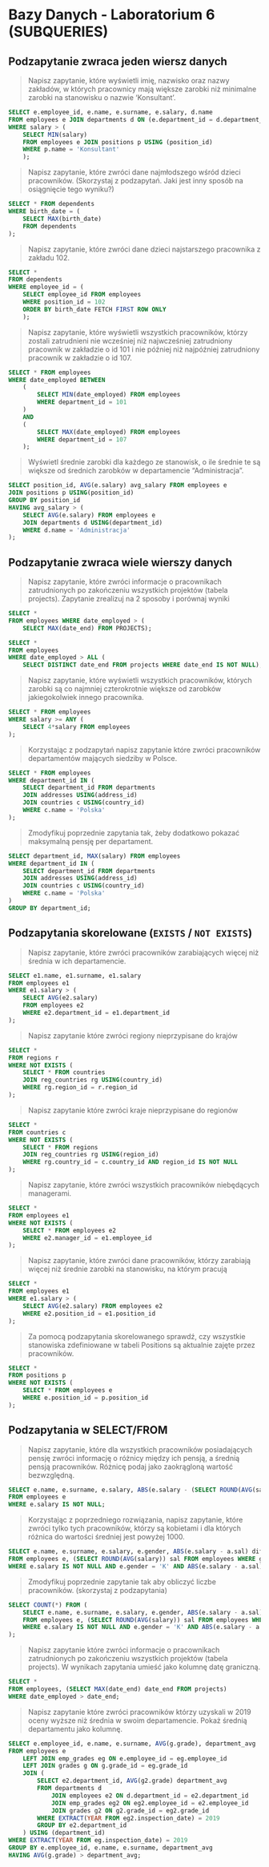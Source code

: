 # Bazy Danych - Laboratorium 6 (SUBQUERIES)
## Podzapytanie zwraca jeden wiersz danych
> Napisz zapytanie, które wyświetli imię, nazwisko oraz nazwy zakładów, w których pracownicy mają większe zarobki niż minimalne zarobki na stanowisku o nazwie ‘Konsultant’.
```sql
SELECT e.employee_id, e.name, e.surname, e.salary, d.name
FROM employees e JOIN departments d ON (e.department_id = d.department_id)
WHERE salary > (
    SELECT MIN(salary)
    FROM employees e JOIN positions p USING (position_id)
    WHERE p.name = 'Konsultant'
    );
```
> Napisz zapytanie, które zwróci dane najmłodszego wśród dzieci pracowników. (Skorzystaj z podzapytań. Jaki jest inny sposób na osiągnięcie tego wyniku?)
```sql
SELECT * FROM dependents
WHERE birth_date = (
    SELECT MAX(birth_date)
    FROM dependents
);
```
> Napisz zapytanie, które zwróci dane dzieci najstarszego pracownika z zakładu 102.
```sql
SELECT *
FROM dependents
WHERE employee_id = (
    SELECT employee_id FROM employees
    WHERE position_id = 102
    ORDER BY birth_date FETCH FIRST ROW ONLY
    );
```
> Napisz zapytanie, które wyświetli wszystkich pracowników, którzy zostali zatrudnieni nie wcześniej niż najwcześniej zatrudniony pracownik w zakładzie o id 101 i nie później niż najpóźniej zatrudniony pracownik w zakładzie o id 107.
```sql
SELECT * FROM employees
WHERE date_employed BETWEEN
    (
        SELECT MIN(date_employed) FROM employees
        WHERE department_id = 101
    )
    AND
    (
        SELECT MAX(date_employed) FROM employees
        WHERE department_id = 107
    );
```
> Wyświetl średnie zarobki dla każdego ze stanowisk, o ile średnie te są większe od średnich zarobków w departamencie “Administracja”.
```sql
SELECT position_id, AVG(e.salary) avg_salary FROM employees e
JOIN positions p USING(position_id)
GROUP BY position_id
HAVING avg_salary > (
    SELECT AVG(e.salary) FROM employees e
    JOIN departments d USING(department_id)
    WHERE d.name = 'Administracja'
);
```

## Podzapytanie zwraca wiele wierszy danych
> Napisz zapytanie, które zwróci informacje o pracownikach zatrudnionych po zakończeniu wszystkich projektów (tabela projects). Zapytanie zrealizuj na 2 sposoby i porównaj wyniki
```sql
SELECT *
FROM employees WHERE date_employed > (
    SELECT MAX(date_end) FROM PROJECTS);

SELECT *
FROM employees
WHERE date_employed > ALL (
    SELECT DISTINCT date_end FROM projects WHERE date_end IS NOT NULL);
```
> Napisz zapytanie, które wyświetli wszystkich pracowników, których zarobki są co najmniej czterokrotnie większe od zarobków jakiegokolwiek innego pracownika.
```sql
SELECT * FROM employees
WHERE salary >= ANY (
    SELECT 4*salary FROM employees
);
```
> Korzystając z podzapytań napisz zapytanie które zwróci pracowników departamentów mających siedziby w Polsce.
```sql
SELECT * FROM employees
WHERE department_id IN (
    SELECT department_id FROM departments
    JOIN addresses USING(address_id)
    JOIN countries c USING(country_id)
    WHERE c.name = 'Polska'
);
```
> Zmodyfikuj poprzednie zapytania tak, żeby dodatkowo pokazać maksymalną pensję per departament.
```sql
SELECT department_id, MAX(salary) FROM employees
WHERE department_id IN (
    SELECT department_id FROM departments
    JOIN addresses USING(address_id)
    JOIN countries c USING(country_id)
    WHERE c.name = 'Polska'
)
GROUP BY department_id;
```

## Podzapytania skorelowane (`EXISTS` / `NOT EXISTS`)
> Napisz zapytanie, które zwróci pracowników zarabiających więcej niż średnia w ich departamencie.
```sql
SELECT e1.name, e1.surname, e1.salary
FROM employees e1
WHERE e1.salary > (
    SELECT AVG(e2.salary)
    FROM employees e2
    WHERE e2.department_id = e1.department_id
);

```
> Napisz zapytanie które zwróci regiony nieprzypisane do krajów
```sql
SELECT *
FROM regions r
WHERE NOT EXISTS (
    SELECT * FROM countries
    JOIN reg_countries rg USING(country_id)
    WHERE rg.region_id = r.region_id
);
```
> Napisz zapytanie które zwróci kraje nieprzypisane do regionów
```sql
SELECT *
FROM countries c
WHERE NOT EXISTS (
    SELECT * FROM regions
    JOIN reg_countries rg USING(region_id)
    WHERE rg.country_id = c.country_id AND region_id IS NOT NULL
);
```
> Napisz zapytanie, które zwróci wszystkich pracowników niebędących managerami.
```sql
SELECT *
FROM employees e1
WHERE NOT EXISTS (
    SELECT * FROM employees e2
    WHERE e2.manager_id = e1.employee_id
);
```
> Napisz zapytanie, które zwróci dane pracowników, którzy zarabiają więcej niż średnie zarobki na stanowisku, na którym pracują
```sql
SELECT *
FROM employees e1
WHERE e1.salary > (
    SELECT AVG(e2.salary) FROM employees e2
    WHERE e2.position_id = e1.position_id
);
```
> Za pomocą podzapytania skorelowanego sprawdź, czy wszystkie stanowiska zdefiniowane w tabeli Positions są aktualnie zajęte przez pracowników.
```sql
SELECT *
FROM positions p
WHERE NOT EXISTS (
    SELECT * FROM employees e
    WHERE e.position_id = p.position_id
);
```

## Podzapytania w SELECT/FROM
> Napisz zapytanie, które dla wszystkich pracowników posiadających pensję zwróci informację o różnicy między ich pensją, a średnią pensją pracowników. Różnicę podaj jako zaokrągloną wartość bezwzględną.
```sql
SELECT e.name, e.surname, e.salary, ABS(e.salary - (SELECT ROUND(AVG(salary)) sal FROM employees))
FROM employees e
WHERE e.salary IS NOT NULL;

```
> Korzystając z poprzedniego rozwiązania, napisz zapytanie, które zwróci tylko tych pracowników, którzy są kobietami i dla których różnica do wartości średniej jest powyżej 1000.
```sql
SELECT e.name, e.surname, e.salary, e.gender, ABS(e.salary - a.sal) diff
FROM employees e, (SELECT ROUND(AVG(salary)) sal FROM employees WHERE gender = 'K') a
WHERE e.salary IS NOT NULL AND e.gender = 'K' AND ABS(e.salary - a.sal) > 1000;

```
> Zmodyfikuj poprzednie zapytanie tak aby obliczyć liczbe pracowników. (skorzystaj z podzapytania)
```sql
SELECT COUNT(*) FROM (
    SELECT e.name, e.surname, e.salary, e.gender, ABS(e.salary - a.sal) diff
    FROM employees e, (SELECT ROUND(AVG(salary)) sal FROM employees WHERE gender = 'K') a
    WHERE e.salary IS NOT NULL AND e.gender = 'K' AND ABS(e.salary - a.sal) > 1000
);
```
> Napisz zapytanie które zwróci informacje o pracownikach zatrudnionych po zakończeniu wszystkich projektów (tabela projects). W wynikach zapytania umieść jako kolumnę datę graniczną.
```sql
SELECT *
FROM employees, (SELECT MAX(date_end) date_end FROM projects)
WHERE date_employed > date_end;
```
> Napisz zapytanie które zwróci pracowników którzy uzyskali w 2019 oceny wyższe niż średnia w swoim departamencie. Pokaż średnią departamentu jako kolumnę.
```sql
SELECT e.employee_id, e.name, e.surname, AVG(g.grade), department_avg
FROM employees e
    LEFT JOIN emp_grades eg ON e.employee_id = eg.employee_id
    LEFT JOIN grades g ON g.grade_id = eg.grade_id
    JOIN (
        SELECT e2.department_id, AVG(g2.grade) department_avg
        FROM departments d
            JOIN employees e2 ON d.department_id = e2.department_id
            JOIN emp_grades eg2 ON eg2.employee_id = e2.employee_id
            JOIN grades g2 ON g2.grade_id = eg2.grade_id
        WHERE EXTRACT(YEAR FROM eg2.inspection_date) = 2019
        GROUP BY e2.department_id
    ) USING (department_id)
WHERE EXTRACT(YEAR FROM eg.inspection_date) = 2019
GROUP BY e.employee_id, e.name, e.surname, department_avg
HAVING AVG(g.grade) > department_avg;

```